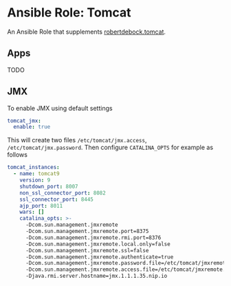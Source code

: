 # Ansible Role: Tomcat

An Ansible Role that supplements [robertdebock.tomcat](../../../external/robertdebock.tomcat). 

## Apps

TODO

## JMX

To enable JMX using default settings

```yaml
tomcat_jmx:
  enable: true
```

This will create two files `/etc/tomcat/jmx.access`, `/etc/tomcat/jmx.password`. Then configure `CATALINA_OPTS` for example as follows

```yaml
tomcat_instances:
  - name: tomcat9
    version: 9
    shutdown_port: 8007
    non_ssl_connector_port: 8082
    ssl_connector_port: 8445
    ajp_port: 8011
    wars: []
    catalina_opts: >-
      -Dcom.sun.management.jmxremote
      -Dcom.sun.management.jmxremote.port=8375
      -Dcom.sun.management.jmxremote.rmi.port=8376
      -Dcom.sun.management.jmxremote.local.only=false
      -Dcom.sun.management.jmxremote.ssl=false
      -Dcom.sun.management.jmxremote.authenticate=true
      -Dcom.sun.management.jmxremote.password.file=/etc/tomcat/jmxremote.password
      -Dcom.sun.management.jmxremote.access.file=/etc/tomcat/jmxremote.access
      -Djava.rmi.server.hostname=jmx.1.1.1.35.nip.io 
```